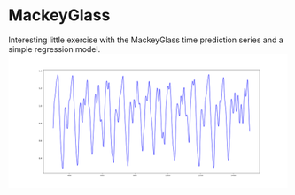 # MackeyGlass
Interesting little exercise with the MackeyGlass time prediction series and a simple regression model. 
![MackeyGlass](/Figure_1.png?raw=true "MackeyGlass")
